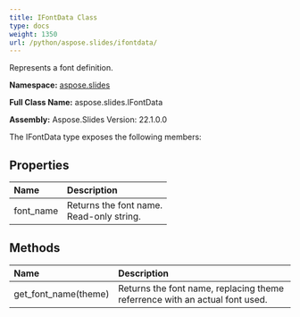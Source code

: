 ```yaml
---
title: IFontData Class
type: docs
weight: 1350
url: /python/aspose.slides/ifontdata/
---
```


Represents a font definition.

**Namespace:** [aspose.slides](/python/aspose.slides/)

**Full Class Name:** aspose.slides.IFontData

**Assembly:**  Aspose.Slides Version: 22.1.0.0

The IFontData type exposes the following members:
## **Properties**
|**Name**|**Description**|
| :- | :- |
|font_name|Returns the font name. <br/>            Read-only string.|
## **Methods**
|**Name**|**Description**|
| :- | :- |
|get_font_name(theme)|Returns the font name, replacing theme referrence with an actual font used.|

